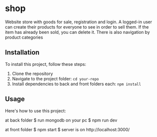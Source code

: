 # shop
Website store with goods for sale, registration and login. A logged-in user can create their products for everyone to see in order to sell them. If the item has already been sold, you can delete it. There is also navigation by product categories

## Installation

To install this project, follow these steps:

1. Clone the repository
2. Navigate to the project folder: `cd your-repo`
3. Install dependencies to back and front folders each: `npm install`

## Usage

Here's how to use this project:

at back folder
$ run mongodb on your pc
$ npm run dev

at front folder
$ npm start
$ server is on http://localhost:3000/
